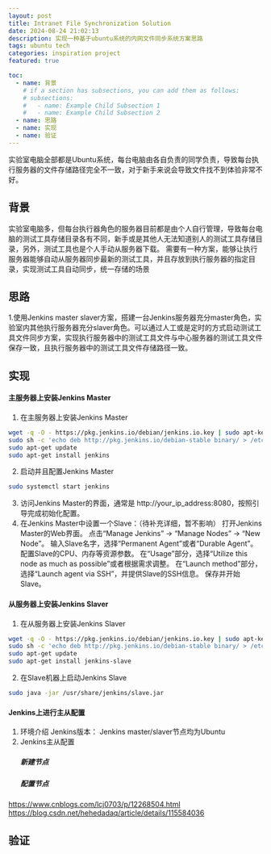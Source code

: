 ```yaml
---
layout: post
title: Intranet File Synchronization Solution
date: 2024-08-24 21:02:13
description: 实现一种基于ubuntu系统的内网文件同步系统方案思路
tags: ubuntu tech
categories: inspiration project
featured: true

toc:
  - name: 背景
    # if a section has subsections, you can add them as follows:
    # subsections:
    #   - name: Example Child Subsection 1
    #   - name: Example Child Subsection 2
  - name: 思路
  - name: 实现
  - name: 验证
---
```


实验室电脑全部都是Ubuntu系统，每台电脑由各自负责的同学负责，导致每台执行服务器的文件存储路径完全不一致，对于新手来说会导致文件找不到体验非常不好。

## 背景
实验室电脑多，但每台执行器角色的服务器目前都是由个人自行管理，导致每台电脑的测试工具存储目录各有不同，新手或是其他人无法知道别人的测试工具存储目录，另外，测试工具也是个人手动从服务器下载。
需要有一种方案，能够让执行服务器能够自动从服务器同步最新的测试工具，并且存放到执行服务器的指定目录，实现测试工具自动同步，统一存储的场景

## 思路
1.使用Jenkins master slaver方案，搭建一台Jenkins服务器充分master角色，实验室内其他执行服务器充分slaver角色。可以通过人工或是定时的方式启动测试工具文件同步方案，实现执行服务器中的测试工具文件与中心服务器的测试工具文件保存一致，且执行服务器中的测试工具文件存储路径一致。
## 实现
#### 主服务器上安装Jenkins Master
1. 在主服务器上安装Jenkins Master
```bash
wget -q -O - https://pkg.jenkins.io/debian/jenkins.io.key | sudo apt-key add -
sudo sh -c 'echo deb http://pkg.jenkins.io/debian-stable binary/ > /etc/apt/sources.list.d/jenkins.list'
sudo apt-get update
sudo apt-get install jenkins
```

2. 启动并且配置Jenkins Master
```bash
sudo systemctl start jenkins
```
3. 访问Jenkins Master的界面，通常是 http://your_ip_address:8080，按照引导完成初始化配置。
4. 在Jenkins Master中设置一个Slave：（待补充详细，暂不影响）
打开Jenkins Master的Web界面。
点击“Manage Jenkins” -> “Manage Nodes” -> “New Node”。
输入Slave名字，选择“Permanent Agent”或者“Durable Agent”。
配置Slave的CPU、内存等资源参数。
在“Usage”部分，选择“Utilize this node as much as possible”或者根据需求调整。
在“Launch method”部分，选择“Launch agent via SSH”，并提供Slave的SSH信息。
保存并开始Slave。

#### 从服务器上安装Jenkins Slaver
1. 在从服务器上安装Jenkins Slaver
```bash
wget -q -O - https://pkg.jenkins.io/debian/jenkins.io.key | sudo apt-key add -
sudo sh -c 'echo deb http://pkg.jenkins.io/debian-stable binary/ > /etc/apt/sources.list.d/jenkins.list'
sudo apt-get update
sudo apt-get install jenkins-slave
```
2. 在Slave机器上启动Jenkins Slave
```bash
sudo java -jar /usr/share/jenkins/slave.jar
```

#### Jenkins上进行主从配置
1. 环境介绍
   Jenkins版本：
   Jenkins master/slaver节点均为Ubuntu
2. Jenkins主从配置
   ##### 新建节点
   ##### 配置节点
https://www.cnblogs.com/lcj0703/p/12268504.html
https://blog.csdn.net/hehedadaq/article/details/115584036
## 验证